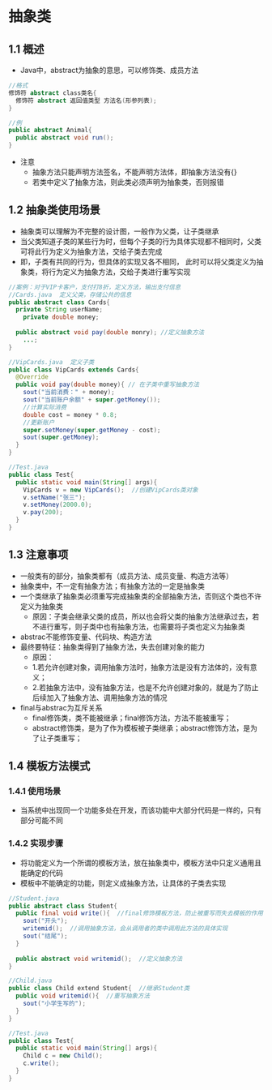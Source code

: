 # 抽象类

## 1.1 概述

- Java中，abstract为抽象的意思，可以修饰类、成员方法

```java
//格式
修饰符 abstract class类名{
  修饰符 abstract 返回值类型 方法名(形参列表);
}

//例
public abstract Animal{
  public abstract void run();
}
```

- 注意
  - 抽象方法只能声明方法签名，不能声明方法体，即抽象方法没有{}
  - 若类中定义了抽象方法，则此类必须声明为抽象类，否则报错

## 1.2 抽象类使用场景

- 抽象类可以理解为不完整的设计图，一般作为父类，让子类继承
- 当父类知道子类的某些行为时，但每个子类的行为具体实现都不相同时，父类可将此行为定义为抽象方法，交给子类去完成
- 即，子类有共同的行为，但具体的实现又各不相同， 此时可以将父类定义为抽象类，将行为定义为抽象方法，交给子类进行重写实现

```java
//案例：对于VIP卡客户，支付打8折，定义方法，输出支付信息
//Cards.java  定义父类，存储公共的信息
public abstract class Cards{
  private String userName;
	private double money;
  
  public abstract void pay(double monry); //定义抽象方法
	...;
}

//VipCards.java  定义子类
public class VipCards extends Cards{
  @Override
  public void pay(double money){ // 在子类中重写抽象方法
    sout("当前消费：" + money);
    sout("当前账户余额" + super.getMoney());
    //计算实际消费
    double cost = money * 0.8;
    //更新账户
    super.setMoney(super.getMoney - cost);
    sout(super.getMoney);
  }
}

//Test.java
public class Test{
  public static void main(String[] args){
    VipCards v = new VipCards();  //创建VipCards类对象
    v.setName("张三");
    v.setMoney(2000.0);
    v.pay(200);  
  }
}
```

## 1.3 注意事项

- 一般类有的部分，抽象类都有（成员方法、成员变量、构造方法等）
- 抽象类中，不一定有抽象方法；有抽象方法的一定是抽象类
- 一个类继承了抽象类必须重写完成抽象类的全部抽象方法，否则这个类也不许定义为抽象类
  - 原因：子类会继承父类的成员，所以也会将父类的抽象方法继承过去，若不进行重写，则子类中也有抽象方法，也需要将子类也定义为抽象类
- abstrac不能修饰变量、代码块、构造方法
- 最终要特征：抽象类得到了抽象方法，失去创建对象的能力
  - 原因：
  - 1.若允许创建对象，调用抽象方法时，抽象方法是没有方法体的，没有意义；
  - 2.若抽象方法中，没有抽象方法，也是不允许创建对象的，就是为了防止后续加入了抽象方法、调用抽象方法的情况
- final与abstrac为互斥关系
  - final修饰类，类不能被继承；final修饰方法，方法不能被重写；
  - abstract修饰类，是为了作为模板被子类继承；abstract修饰方法，是为了让子类重写；

## 1.4 模板方法模式

### 1.4.1 使用场景

- 当系统中出现同一个功能多处在开发，而该功能中大部分代码是一样的，只有部分可能不同

### 1.4.2 实现步骤

- 将功能定义为一个所谓的模板方法，放在抽象类中，模板方法中只定义通用且能确定的代码
- 模板中不能确定的功能，则定义成抽象方法，让具体的子类去实现

```java
//Student.java
public abstract class Student{
  public final void write(){  //final修饰模板方法，防止被重写而失去模板的作用，提高安全性
    sout("开头");
    writemid();  //调用抽象方法，会从调用者的类中调用此方法的具体实现
    sout("结尾");
  }
  
  public abstract void writemid();  //定义抽象方法
}

//Child.java
public class Child extend Student{  //继承Student类
  public void writemid(){  //重写抽象方法
    sout("小学生写的");
  }
}

//Test.java
public class Test{
  public static void main(String[] args){
    Child c = new Child();
    c.write();
  }
}
```

